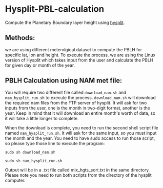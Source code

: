 # Hysplit-PBL-calculation
Compute the Planetary Boundary layer height using [hysplit]( https://www.ready.noaa.gov/HYSPLIT.php).

## Methods:

we are using different meterolgical dataset to compute the PBLH for specific lat, lon and height. To execute the process, we are using the Linux version of Hysplit which takes input from the user and calculate the PBLH for given day or month of the year.  

## PBLH Calculation using NAM met file:

You will require two different file called `download_nam.sh` and `nam_hysplit_run.sh` to execute the process. `download_nam.sh` will download the required nam files from the FTP server of hysplit. It will ask for two inputs from the user, one is the month in two-digit format, another is the year. Keep in mind that it will download an entire month's worth of data, so it will take a little longer to complete.

When the download is complete, you need to run the second shell script file named `nam_hysplit_run.sh`. It will ask for the same input, so you must input the month and the year. You need to have sudo access to run those script, so please type those line to execute the program:

`sudo sh download_nam.sh`

`sudo sh nam_hysplit_run.sh`

Output will be in a .txt file called mix_hgts_sort.txt in the same directory. Please note you need to run both scripts from the directory of the hysplit computer.
